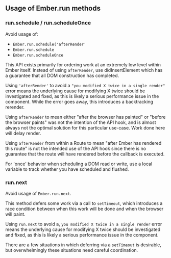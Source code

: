 ## Usage of Ember.run methods

### run.schedule / run.scheduleOnce

Avoid usage of:

* `Ember.run.schedule('afterRender'`
* `Ember.run.schedule`
* `Ember.run.scheduleOnce`

This API exists primarily for ordering work at an extremely low level within
Ember itself. Instead of using `afterRender`, use didInsertElement which has
a guarantee that all DOM construction has completed.
 
Using `'afterRender'` to avoid a `"you modified X twice in a single render"` error
means the underlying cause for modifying X twice should be investigated and fixed,
as this is likely a serious performance issue in the component. While the error
goes away, this introduces a backtracking rerender.
 
Using `afterRender` to mean either "after the browser has painted" or "before the
browser paints" was not the intention of the API hook, and is almost always not
the optimal solution for this particular use-case.  Work done here will delay render.
 
Using `afterRender` from within a Route to mean "after Ember has rendered this
route" is not the intended use of the API hook since there is no guarantee that
the route will have rendered before the callback is executed.
 
For 'once' behavior when scheduling a DOM read or write, use a local variable to
track whether you have scheduled and flushed.

### run.next

Avoid usage of `Ember.run.next`.

This method defers some work via a call to `setTimeout`, which introduces a race
condition between when this work will be done and when the browser will paint.

Using `run.next` to avoid a, `you modified X twice in a single render` error
means the underlying cause for modifying X twice should be investigated and fixed,
as this is likely a serious performance issue in the component.

There are a few situations in which deferring via a `setTimeout` is desirable, but
overwhelmingly these situations need careful coordination.


